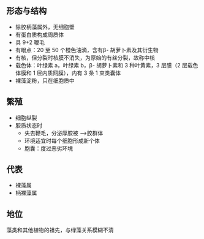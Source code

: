 ## 形态与结构
- 除胶柄藻属外，无细胞壁
- 有蛋白质构成周质体
- 具 9+2 鞭毛
- 有眼点：20 至 50 个橙色油滴，含有β- 胡萝卜素及其衍生物
- 有核，但分裂时核膜不消失，为原始的有丝分裂，故称中核
- 载色体：叶绿素 a，叶绿素 b，β- 胡萝卜素和 3 种叶黄素，3 层膜（2 层载色体膜和 1 层内质网膜），内有 3 条 1 束类囊体
- 裸藻淀粉，只在细胞质中
## 繁殖
- 细胞纵裂
- 胶质状态时
	- 失去鞭毛，分泌厚胶被 -->胶群体
	- 环境适宜时每个细胞形成新个体
	- 胞囊：度过恶劣环境
## 代表
- 裸藻属
- 柄裸藻属
## 地位

藻类和其他植物的祖先，与绿藻关系模糊不清